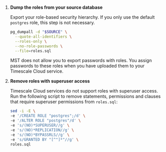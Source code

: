 
1. **Dump the roles from your source database**

   Export your role-based security hierarchy. If you only use the default `postgres` role, this step is not
   necessary.

   ```bash
   pg_dumpall -d "$SOURCE" \
     --quote-all-identifiers \
     --roles-only \
     --no-role-passwords \
     --file=roles.sql
   ```

   MST does not allow you to export passwords with roles. You assign passwords to these roles
   when you have uploaded them to your Timescale Cloud service.

1. **Remove roles with superuser access**

   Timescale Cloud services do not support roles with superuser access. Run the following script
   to remove statements, permissions and clauses that require superuser permissions from `roles.sql`:

   ```bash
   sed -i -E \
   -e '/CREATE ROLE "postgres";/d' \
   -e '/ALTER ROLE "postgres"/d' \
   -e 's/(NO)*SUPERUSER//g' \
   -e 's/(NO)*REPLICATION//g' \
   -e 's/(NO)*BYPASSRLS//g' \
   -e 's/GRANTED BY "[^"]*"//g' \
   roles.sql
   ```




[pg_dump]: https://www.postgresql.org/docs/current/app-pgdump.html
[pg_restore]: https://www.postgresql.org/docs/current/app-pgrestore.html
[dumping-with-concurrency]: /migrate/:currentVersion:/troubleshooting/#dumping-with-concurrency
[restoring-with-concurrency]: /migrate/:currentVersion:/troubleshooting/#restoring-with-concurrency
[long-running-pgdump]: /migrate/:currentVersion:/troubleshooting/#dumping-and-locks
[Upgrade TimescaleDB]: https://docs.timescale.com/self-hosted/latest/upgrades/
